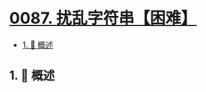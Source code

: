 # [0087. 扰乱字符串【困难】](https://github.com/Tdahuyou/TNotes.leetcode/tree/main/notes/0087.%20%E6%89%B0%E4%B9%B1%E5%AD%97%E7%AC%A6%E4%B8%B2%E3%80%90%E5%9B%B0%E9%9A%BE%E3%80%91)

<!-- region:toc -->

- [1. 📝 概述](#1--概述)

<!-- endregion:toc -->

## 1. 📝 概述
